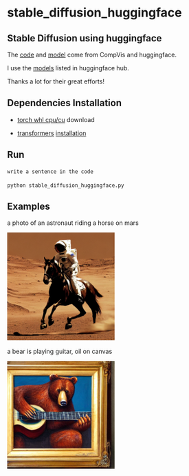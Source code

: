 # stable_diffusion_huggingface

## Stable Diffusion using huggingface

The [code](https://github.com/CompVis/stable-diffusion) and [model](https://huggingface.co/CompVis) come from CompVis and huggingface. 

I use the [models](https://huggingface.co/CompVis/stable-diffusion-v1-4) listed in huggingface hub.

Thanks a lot for their great efforts!


## Dependencies Installation

- [torch whl cpu/cu](https://download.pytorch.org/whl/torch_stable.html) download

- [transformers](https://huggingface.co/transformers/v2.5.1/installation.html)  [ installation](https://huggingface.co/docs/transformers/installation)

## Run

```
write a sentence in the code

python stable_diffusion_huggingface.py
```

## Examples

a photo of an astronaut riding a horse on mars

<img src="./img/astronaut_rides_horse.png" height="250">

a bear is playing guitar, oil on canvas

<img src="./img/bear_playing_guitar.png" height="250">